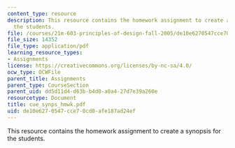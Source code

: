```yaml
---
content_type: resource
description: This resource contains the homework assignment to create a synopsis for
  the students.
file: /courses/21m-603-principles-of-design-fall-2005/de10e6270547cce70cd0afe187ad24ef_cue_synps_hmwk.pdf
file_size: 14352
file_type: application/pdf
learning_resource_types:
- Assignments
license: https://creativecommons.org/licenses/by-nc-sa/4.0/
ocw_type: OCWFile
parent_title: Assignments
parent_type: CourseSection
parent_uid: dd5d11d4-d63b-b4d0-a0a4-27d7e39a260e
resourcetype: Document
title: cue_synps_hmwk.pdf
uid: de10e627-0547-cce7-0cd0-afe187ad24ef
---
```

This resource contains the homework assignment to create a synopsis for the students.